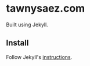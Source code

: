 # tawnysaez.com

Built using Jekyll.

## Install

Follow Jekyll's [instructions](https://jekyllrb.com/docs/).
